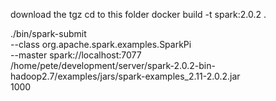 download the tgz
cd to this folder
docker build -t spark:2.0.2 .

./bin/spark-submit \
  --class org.apache.spark.examples.SparkPi \
  --master spark://localhost:7077 \
  /home/pete/development/server/spark-2.0.2-bin-hadoop2.7/examples/jars/spark-examples_2.11-2.0.2.jar \
  1000




